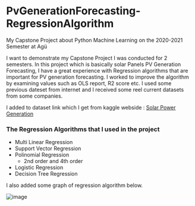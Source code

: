 # PvGenerationForecasting-RegressionAlgorithm
My Capstone Project about Python Machine Learning on the 2020-2021 Semester at Agü

I want to demonstrate my Capstone Project I was conducted for 2 semesters.
In this project which is basically solar Panels PV Generation Forecasting, I have a great experience with Regression algorithms that are important for PV generation forecasting.
I worked to improve the algorithm by examining values such as OLS report, R2 score etc.
I used some previous dateset from internet and I received some reel current datasets from some companies.

I added to dataset link which I get from kaggle webside : [Solar Power Generation](https://www.kaggle.com/datasets/vipulgote4/solar-power-generation)

### The Regression Algorithms that I used in the project
* Multi Linear Regression
* Support Vector Regression
* Polinomial Regression 
  * 2nd order and 4th order
* Logistic Regression
* Decision Tree Regression

I also added some graph of regression algorithm below.

![image](https://user-images.githubusercontent.com/102865798/163698987-8c16ee4c-1ebd-4869-8cf8-d2e63e8ad5dd.png)

